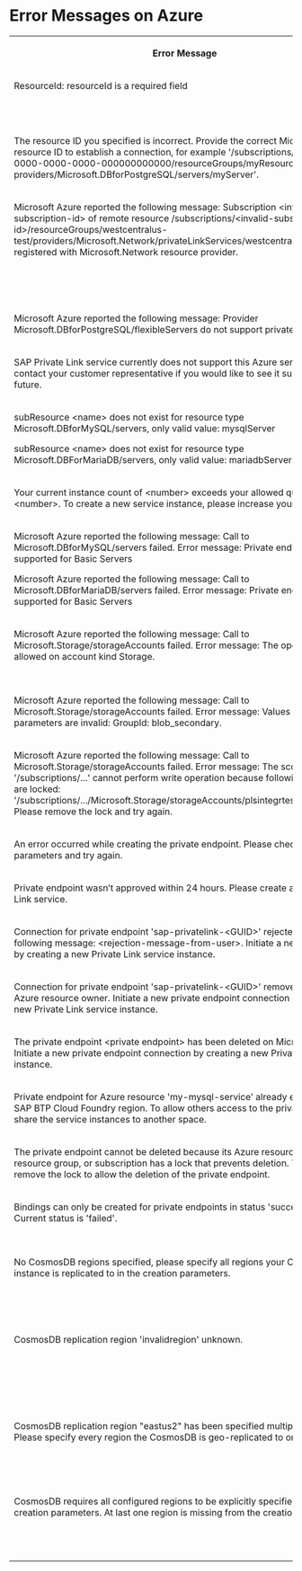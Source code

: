 <!-- loioc9be70f6e4814a6db31e54ae29d21c1d -->

# Error Messages on Azure




<table>
<tr>
<th valign="top">

Error Message



</th>
<th valign="top">

More Information



</th>
</tr>
<tr>
<td valign="top">

ResourceId: resourceId is a required field



</td>
<td valign="top">

Specify your valid input parameters. See [Connect SAP Private Link Service to Microsoft Azure Private Link Service](https://developers.sap.com/tutorials/private-link-onboarding/tutorials/private-link-microsoft-azure.html).



</td>
</tr>
<tr>
<td valign="top">

The resource ID you specified is incorrect. Provide the correct Microsoft Azure resource ID to establish a connection, for example '/subscriptions/00000000-0000-0000-0000-000000000000/resourceGroups/myResourceGroup/ providers/Microsoft.DBforPostgreSQL/servers/myServer'.



</td>
<td valign="top">

See [Tutorial: Connect SAP Private Link Service to Microsoft Azure Private Link Service](https://developers.sap.com/tutorials/private-link-microsoft-azure.html).



</td>
</tr>
<tr>
<td valign="top">

Microsoft Azure reported the following message: Subscription <invalid-subscription-id\> of remote resource /subscriptions/<invalid-subscription-id\>/resourceGroups/westcentralus-test/providers/Microsoft.Network/privateLinkServices/westcentralus is not registered with Microsoft.Network resource provider.



</td>
<td valign="top">

The subscription ID that is part of your resource ID is incorrect. Provide the correct Microsoft Azure resource ID to establish a connection, for example '/subscriptions/00000000-0000-0000-0000-000000000000/resourceGroups/myResourceGroup/ providers/Microsoft.DBforPostgreSQL/servers/myServer'. See [Tutorial: Connect SAP Private Link Service to Microsoft Azure Private Link Service](https://developers.sap.com/tutorials/private-link-microsoft-azure.html).



</td>
</tr>
<tr>
<td valign="top">

Microsoft Azure reported the following message: Provider Microsoft.DBforPostgreSQL/flexibleServers do not support private endpoint



</td>
<td valign="top" rowspan="2">

The service you want to connect to does not support private endpoints. For an overview of supported services, see [Consume Azure Services in SAP BTP](using-sap-private-link-service/consume-azure-services-in-sap-btp-e9cc677.md).



</td>
</tr>
<tr>
<td valign="top">

SAP Private Link service currently does not support this Azure service. Please contact your customer representative if you would like to see it supported in the future.



</td>
</tr>
<tr>
<td valign="top">

subResource <name\> does not exist for resource type Microsoft.DBforMySQL/servers, only valid value: mysqlServer

subResource <name\> does not exist for resource type Microsoft.DBForMariaDB/servers, only valid value: mariadbServer



</td>
<td valign="top">

The subResource you requested for your resourceID is invalid. For an overview of supported services, see [Consume Azure Services in SAP BTP](using-sap-private-link-service/consume-azure-services-in-sap-btp-e9cc677.md).



</td>
</tr>
<tr>
<td valign="top">

Your current instance count of <number\> exceeds your allowed quota of <number\>. To create a new service instance, please increase your quota.



</td>
<td valign="top">

See [Managing Entitlements and Quotas Using the Cockpit](https://help.sap.com/products/BTP/65de2977205c403bbc107264b8eccf4b/c8248745dde24afb91479361de336111.html?locale=en-US).



</td>
</tr>
<tr>
<td valign="top">

Microsoft Azure reported the following message: Call to Microsoft.DBforMySQL/servers failed. Error message: Private endpoint is not supported for Basic Servers

Microsoft Azure reported the following message: Call to Microsoft.DBforMariaDB/servers failed. Error message: Private endpoint is not supported for Basic Servers



</td>
<td valign="top">

The private endpoint doesn't support the tier of the backing service. To create a private link to a MySQL/MariaDB, you need a higher tier. See [Storage account overview](https://docs.microsoft.com/en-us/azure/storage/common/storage-account-overview).



</td>
</tr>
<tr>
<td valign="top">

Microsoft Azure reported the following message: Call to Microsoft.Storage/storageAccounts failed. Error message: The operation is not allowed on account kind Storage.



</td>
<td valign="top">

Creating private endpoints is not supported for this storage account type. Upgrade to a newer storage account type on Microsoft Azure first. See [Storage account overview](https://docs.microsoft.com/en-us/azure/storage/common/storage-account-overview).



</td>
</tr>
<tr>
<td valign="top">

Microsoft Azure reported the following message: Call to Microsoft.Storage/storageAccounts failed. Error message: Values for request parameters are invalid: GroupId: blob\_secondary.



</td>
<td valign="top">

Creating private endpoints for a storage account without secondary endpoints is not supported. For more information, see [Storage account overview](https://docs.microsoft.com/en-us/azure/storage/common/storage-account-overview).



</td>
</tr>
<tr>
<td valign="top">

Microsoft Azure reported the following message: Call to Microsoft.Storage/storageAccounts failed. Error message: The scope '/subscriptions/...' cannot perform write operation because following scope\(s\) are locked: '/subscriptions/.../Microsoft.Storage/storageAccounts/plsintegrtestdreadlocked'. Please remove the lock and try again.



</td>
<td valign="top">

The Azure resource you want to create a private link for is locked. Remove the ReadOnly lock and try again.



</td>
</tr>
<tr>
<td valign="top">

An error occurred while creating the private endpoint. Please check your input parameters and try again.



</td>
<td valign="top" rowspan="5">

See [Tutorial: Connect SAP Private Link Service to Microsoft Azure Private Link Service](https://developers.sap.com/tutorials/private-link-microsoft-azure.html).



</td>
</tr>
<tr>
<td valign="top">

Private endpoint wasn’t approved within 24 hours. Please create a new Private Link service.



</td>
</tr>
<tr>
<td valign="top">

Connection for private endpoint 'sap-privatelink-<GUID\>' rejected with the following message: <rejection-message-from-user\>. Initiate a new connection by creating a new Private Link service instance.



</td>
</tr>
<tr>
<td valign="top">

Connection for private endpoint 'sap-privatelink-<GUID\>' removed by the Azure resource owner. Initiate a new private endpoint connection by creating a new Private Link service instance.



</td>
</tr>
<tr>
<td valign="top">

The private endpoint <private endpoint\> has been deleted on Microsoft Azure. Initiate a new private endpoint connection by creating a new Private Link service instance.



</td>
</tr>
<tr>
<td valign="top">

Private endpoint for Azure resource 'my-mysql-service' already exists in this SAP BTP Cloud Foundry region. To allow others access to the private endpoint, share the service instances to another space.



</td>
<td valign="top">

See [Sharing Service Instances](https://docs.cloudfoundry.org/devguide/services/sharing-instances.html).



</td>
</tr>
<tr>
<td valign="top">

The private endpoint cannot be deleted because its Azure resource, parent resource group, or subscription has a lock that prevents deletion. Temporarily remove the lock to allow the deletion of the private endpoint.



</td>
<td valign="top">

See [Lock resources to prevent unexpected changes.](https://docs.microsoft.com/en-us/azure/azure-resource-manager/management/lock-resources?tabs=json)



</td>
</tr>
<tr>
<td valign="top">

Bindings can only be created for private endpoints in status 'succeeded'. Current status is 'failed'.



</td>
<td valign="top">

Please recreate the service instance and try again. For more information, see [Tutorial: Connect SAP Private Link Service to Microsoft Azure Private Link Service](https://developers.sap.com/tutorials/private-link-microsoft-azure.html).



</td>
</tr>
<tr>
<td valign="top">

No CosmosDB regions specified, please specify all regions your CosmosDB instance is replicated to in the creation parameters.



</td>
<td valign="top">

You are creating a private link to an Azure CosmosDB and did not specify its regions. Creating such a private link requires the CosmosDB regions to be explicitly specified.Please specify all regions during creation, see [Azure Cosmos DB](using-sap-private-link-service/azure-cosmos-db-663ed56.md).



</td>
</tr>
<tr>
<td valign="top">

CosmosDB replication region 'invalidregion' unknown.



</td>
<td valign="top">

You are creating a private link to an Azure CosmosDB and specified an invalid region. The SAP Private Link service will validate all region names against a static list.

Please specify only valid regions during creation. See [Azure Cosmos DB](using-sap-private-link-service/azure-cosmos-db-663ed56.md).



</td>
</tr>
<tr>
<td valign="top">

CosmosDB replication region "eastus2" has been specified multiple times. Please specify every region the CosmosDB is geo-replicated to only once.



</td>
<td valign="top">

You are creating a private link to an Azure CosmosDB and specified a region multiple times.

Please specify each region only once, see [Azure Cosmos DB](using-sap-private-link-service/azure-cosmos-db-663ed56.md).



</td>
</tr>
<tr>
<td valign="top">

CosmosDB requires all configured regions to be explicitly specified in the creation parameters. At last one region is missing from the creation parameters.



</td>
<td valign="top">

You are creating a private link to an Azure CosmosDB and specified some regions, but at least one is missing.

Please specify all regions of the CosmosDB, see [Azure Cosmos DB](using-sap-private-link-service/azure-cosmos-db-663ed56.md).



</td>
</tr>
</table>

